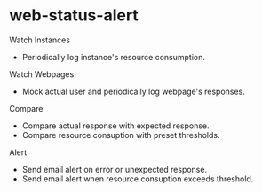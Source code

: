 # web-status-alert

Watch Instances
- Periodically log instance's resource consumption.

Watch Webpages
- Mock actual user and periodically log webpage's responses.

Compare
- Compare actual response with expected response.
- Compare resource consuption with preset thresholds.

Alert
- Send email alert on error or unexpected response.
- Send email alert when resource consuption exceeds threshold.

